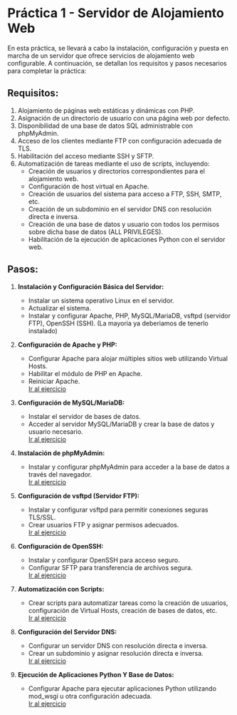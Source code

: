 # Práctica 1 - Servidor de Alojamiento Web

En esta práctica, se llevará a cabo la instalación, configuración y puesta en marcha de un servidor que ofrece servicios de alojamiento web configurable. A continuación, se detallan los requisitos y pasos necesarios para completar la práctica:

## Requisitos:

1. Alojamiento de páginas web estáticas y dinámicas con PHP.
2. Asignación de un directorio de usuario con una página web por defecto.
3. Disponibilidad de una base de datos SQL administrable con phpMyAdmin.
4. Acceso de los clientes mediante FTP con configuración adecuada de TLS.
5. Habilitación del acceso mediante SSH y SFTP.
6. Automatización de tareas mediante el uso de scripts, incluyendo:
   - Creación de usuarios y directorios correspondientes para el alojamiento web.
   - Configuración de host virtual en Apache.
   - Creación de usuarios del sistema para acceso a FTP, SSH, SMTP, etc.
   - Creación de un subdominio en el servidor DNS con resolución directa e inversa.
   - Creación de una base de datos y usuario con todos los permisos sobre dicha base de datos (ALL PRIVILEGES).
   - Habilitación de la ejecución de aplicaciones Python con el servidor web.


## Pasos:

1. **Instalación y Configuración Básica del Servidor:**
   - Instalar un sistema operativo Linux en el servidor.
   - Actualizar el sistema.
   - Instalar y configurar Apache, PHP, MySQL/MariaDB, vsftpd (servidor FTP), OpenSSH (SSH).
   (La mayoria ya deberiamos de tenerlo instalado)

2. **Configuración de Apache y PHP:**
   - Configurar Apache para alojar múltiples sitios web utilizando Virtual Hosts.
   - Habilitar el módulo de PHP en Apache.
   - Reiniciar Apache.  
   [Ir al ejercicio](./ej2.md)


3. **Configuración de MySQL/MariaDB:**
   - Instalar el servidor de bases de datos.
   - Acceder al servidor MySQL/MariaDB y crear la base de datos y usuario necesario.  
   [Ir al ejercicio](./ej3.md)

4. **Instalación de phpMyAdmin:**
   - Instalar y configurar phpMyAdmin para acceder a la base de datos a través del navegador.  
   [Ir al ejercicio](./ej4.md)

5. **Configuración de vsftpd (Servidor FTP):**
   - Instalar y configurar vsftpd para permitir conexiones seguras TLS/SSL.
   - Crear usuarios FTP y asignar permisos adecuados.  
   [Ir al ejercicio](./ej5.md)

6. **Configuración de OpenSSH:**
   - Instalar y configurar OpenSSH para acceso seguro.
   - Configurar SFTP para transferencia de archivos segura.  
   [Ir al ejercicio](./ej6.md)

7. **Automatización con Scripts:**
   - Crear scripts para automatizar tareas como la creación de usuarios, configuración de Virtual Hosts, creación de bases de datos, etc.  
   [Ir al ejercicio](./ej7.md)


8. **Configuración del Servidor DNS:**
   - Configurar un servidor DNS con resolución directa e inversa.
   - Crear un subdominio y asignar resolución directa e inversa.  
   [Ir al ejercicio](./ej8.md)

9. **Ejecución de Aplicaciones Python Y Base de Datos:**
   - Configurar Apache para ejecutar aplicaciones Python utilizando mod_wsgi u otra configuración adecuada.  
   [Ir al ejercicio](./ej9.md)





